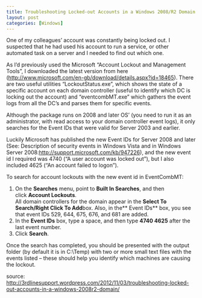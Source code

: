 ```yaml
---
title: Troubleshooting Locked-out Accounts in a Windows 2008/R2 Domain
layout: post
categories: [Windows]
---
```

One of my colleagues’ account was constantly being locked out. I suspected that he had used his account to run a service, or other automated task on a server and I needed to find out which one.

As I’d previously used the Microsoft “Account Lockout and Management Tools”, I downloaded the latest version from here (<http://www.microsoft.com/en-gb/download/details.aspx?id=18465>). There are two useful utilities “LockoutStatus.exe”, which shows the state of a specific account on each domain controller (useful to identify which DC is locking out the account) and “eventcombMT.exe” which gathers the event logs from all the DC’s and parses them for specific events.

Although the package runs on 2008 and later OS’ (you need to run it as an administrator, with read access to your domain controller event logs), it only searches for the Event IDs that were valid for Server 2003 and earlier.

Luckily Microsoft has published the new Event IDs for Server 2008 and later (See: Description of security events in Windows Vista and in Windows Server 2008:<http://support.microsoft.com/kb/947226>), and the new event id I required was 4740 (“A user account was locked out”), but I also included 4625 (“An account failed to logon”).

To search for account lockouts with the new event id in EventCombMT:

  1. On the **Searches** menu, point to **Built In Searches**, and then click **Account Lockouts**.  
    All domain controllers for the domain appear in the **Select To Search/Right Click To Add**box. Also, in the** Event IDs** box, you see that event IDs 529, 644, 675, 676, and 681 are added.
  2. In the **Event IDs** box, type a space, and then type **4740 4625** after the last event number.
  3. Click **Search**.

Once the search has completed, you should be presented with the output folder (by default it is in C:\Temp) with two or more small text files with the events listed – these should help you identify which machines are causing the lockout.

source:  
http://3rdlinesupport.wordpress.com/2012/11/03/troubleshooting-locked-out-accounts-in-a-windows-2008r2-domain/
